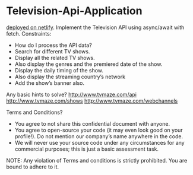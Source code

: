 # Television-Api-Application
[deployed on netlify](https://dancing-puppy-791ee1.netlify.app/).
Implement the Television API using async/await with fetch.
Constraints:

- How do I process the API data?
- Search for different TV shows.
- Display all the related TV shows.
- Also display the genres and the premiered date of the show.
- Display the daily timing of the show.
- Also display the streaming country’s network
- Add the show’s banner also.

Any basic hints to solve?
http://www.tvmaze.com/api
http://www.tvmaze.com/shows
http://www.tvmaze.com/webchannels


Terms and Conditions?
- You agree to not share this confidential document with anyone. 
- You agree to open-source your code (it may even look good on your profile!). Do not mention our company’s name anywhere in the code.
- We will never use your source code under any circumstances for any commercial purposes; this is just a basic assessment task. 

NOTE: Any violation of Terms and conditions is strictly prohibited. You are bound to adhere to it.
